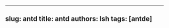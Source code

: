 <!--
 * @Descripttion: 
 * @Author: 林舒恒
 * @Date: 2021-09-06 16:07:21
 * @LastEditors: 林舒恒
 * @LastEditTime: 2021-10-08 22:50:22
-->
---
slug: antd
title: antd
authors: lsh
tags: [antde]
---

